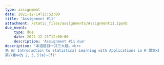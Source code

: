 ```yaml
---
type: assignment
date: 2021-12-14T15:52:00
title: 'Assignment #11'
attachment: /static_files/assignments/Assignment11.ipynb
due_event: 
    type: due
    date: 2021-12-21T12:00:00
    description: 'Assignment #11 due'
description: '本週題目一共三大題。<br>
為 An Introduction to Statistical Learning with Applications in R 課本<br>
第八章中的 2、3、5(a)~(f)'
---
```

